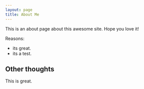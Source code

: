 ```yaml
---
layout: page
title: About Me
---
```


This is an about page about this awesome site.
Hope you love it!

Reasons:
- its great.
- its a test.

## Other thoughts

This is great.
